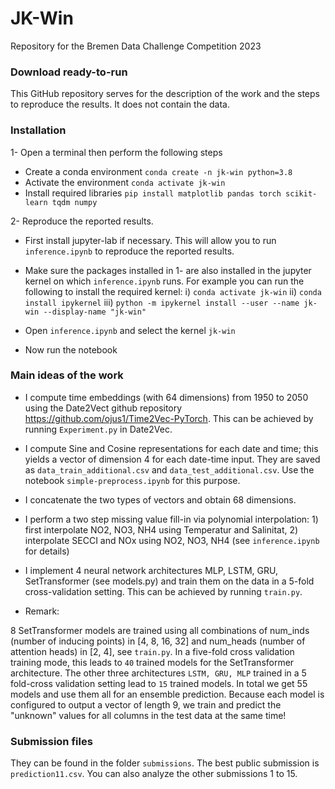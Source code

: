 # JK-Win
Repository for the Bremen Data Challenge Competition 2023


### Download ready-to-run

This GitHub repository serves for the description of the work and the steps to reproduce the results. It does not contain the data.

### Installation

1- Open a terminal then perform the following steps

- Create a conda environment ```conda create -n jk-win python=3.8```
- Activate the environment ```conda activate jk-win```
- Install required libraries ```pip install matplotlib pandas torch scikit-learn tqdm numpy```

2- Reproduce the reported results.

- First install jupyter-lab if necessary. This will allow you to run ```inference.ipynb``` to reproduce the reported results.

- Make sure the packages installed in 1- are also installed in the jupyter kernel on which ```inference.ipynb``` runs. For example you can run the following to install the required kernel:
i) ```conda activate jk-win```
ii) ```conda install ipykernel```
iii) ```python -m ipykernel install --user --name jk-win --display-name "jk-win"```

- Open ```inference.ipynb``` and select the kernel ```jk-win```

- Now run the notebook


### Main ideas of the work

- I compute time embeddings (with 64 dimensions) from 1950 to 2050 using the Date2Vect github repository https://github.com/ojus1/Time2Vec-PyTorch. This can be achieved by running ```Experiment.py``` in Date2Vec.

- I compute Sine and Cosine representations for each date and time; this yields a vector of dimension 4 for each date-time input. They are saved as ```data_train_additional.csv``` and ```data_test_additional.csv```. Use the notebook ```simple-preprocess.ipynb``` for this purpose.

- I concatenate the two types of vectors and obtain 68 dimensions.

- I perform a two step missing value fill-in via polynomial interpolation: 1) first interpolate NO2, NO3, NH4 using Temperatur and Salinitat, 2) interpolate SECCI and NOx using NO2, NO3, NH4  (see ```inference.ipynb``` for details)

- I implement 4 neural network architectures MLP, LSTM, GRU, SetTransformer (see models.py) and train them on the data in a 5-fold cross-validation setting. This can be achieved by running ```train.py```.

* Remark:

8 SetTransformer models are trained using all combinations of num_inds (number of inducing points) in [4, 8, 16, 32] and num_heads (number of attention heads) in
[2, 4], see ```train.py```. In a five-fold cross validation training mode, this leads to ```40``` trained models for the SetTransformer architecture.
The other three architectures ```LSTM, GRU, MLP``` trained in a 5 fold-cross validation setting lead to ```15``` trained models. In total we get 55 models and use them all for an ensemble prediction. Because each model is configured to output a vector of length 9, we train and predict the "unknown" values for all columns in the test data at the same time!

### Submission files

They can be found in the folder ```submissions```. The best public submission is ```prediction11.csv```. You can also analyze the other submissions 1 to 15.